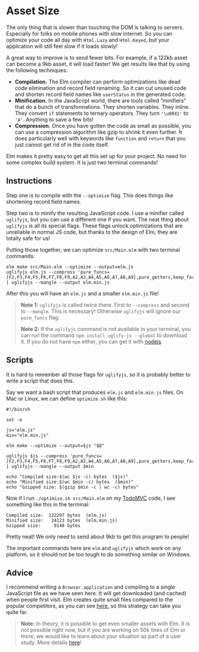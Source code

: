 # Asset Size

The only thing that is slower than touching the DOM is talking to servers. Especially for folks on mobile phones with slow internet. So you can optimize your code all day with `Html.Lazy` and `Html.Keyed`, but your application will still feel slow if it loads slowly!

A great way to improve is to send fewer bits. For example, if a 122kb asset can become a 9kb asset, it will load faster! We get results like that by using the following techniques:

*   **Compilation.** The Elm compiler can perform optimizations like dead code elimination and record field renaming. So it can cut unused code and shorten record field names like `userStatus` in the generated code.
*   **Minification.** In the JavaScript world, there are tools called “minifiers” that do a bunch of transformations. They shorten variables. They inline. They convert `if` statements to ternary operators. They turn `'\u0041'` to `'A'`. Anything to save a few bits!
*   **Compression.** Once you have gotten the code as small as possible, you can use a compression algorithm like gzip to shrink it even further. It does particularly well with keywords like `function` and `return` that you just cannot get rid of in the code itself.

Elm makes it pretty easy to get all this set up for your project. No need for some complex build system. It is just two terminal commands!

## Instructions

Step one is to compile with the `--optimize` flag. This does things like shortening record field names.

Step two is to minify the resulting JavaScript code. I use a minifier called `uglifyjs`, but you can use a different one if you want. The neat thing about `uglifyjs` is all its special flags. These flags unlock optimizations that are unreliable in normal JS code, but thanks to the design of Elm, they are totally safe for us!

Putting those together, we can optimize `src/Main.elm` with two terminal commands:

```shell
elm make src/Main.elm --optimize --output=elm.js
uglifyjs elm.js --compress 'pure_funcs=[F2,F3,F4,F5,F6,F7,F8,F9,A2,A3,A4,A5,A6,A7,A8,A9],pure_getters,keep_fargs=false,unsafe_comps,unsafe' | uglifyjs --mangle --output elm.min.js

```

After this you will have an `elm.js` and a smaller `elm.min.js` file!

> **Note 1:** `uglifyjs` is called twice there. First to `--compress` and second to `--mangle`. This is necessary! Otherwise `uglifyjs` will ignore our `pure_funcs` flag.
>
> **Note 2:** If the `uglifyjs` command is not available in your terminal, you can run the command `npm install uglify-js --global` to download it. If you do not have `npm` either, you can get it with [nodejs](https://nodejs.org/).

## Scripts

It is hard to remember all those flags for `uglifyjs`, so it is probably better to write a script that does this.

Say we want a bash script that produces `elm.js` and `elm.min.js` files. On Mac or Linux, we can define `optimize.sh` like this:

```shell
#!/bin/sh

set -e

js="elm.js"
min="elm.min.js"

elm make --optimize --output=$js "$@"

uglifyjs $js --compress 'pure_funcs=[F2,F3,F4,F5,F6,F7,F8,F9,A2,A3,A4,A5,A6,A7,A8,A9],pure_getters,keep_fargs=false,unsafe_comps,unsafe' | uglifyjs --mangle --output $min

echo "Compiled size:$(wc $js -c) bytes  ($js)"
echo "Minified size:$(wc $min -c) bytes  ($min)"
echo "Gzipped size: $(gzip $min -c | wc -c) bytes"

```

Now if I run `./optimize.sh src/Main.elm` on my [TodoMVC](https://github.com/evancz/elm-todomvc) code, I see something like this in the terminal:

```shell
Compiled size:  122297 bytes  (elm.js)
Minified size:   24123 bytes  (elm.min.js)
Gzipped size:     9148 bytes

```

Pretty neat! We only need to send about 9kb to get this program to people!

The important commands here are `elm` and `uglifyjs` which work on any platform, so it should not be too tough to do something similar on Windows.

## Advice

I recommend writing a `Browser.application` and compiling to a single JavaScript file as we have seen here. It will get downloaded (and cached) when people first visit. Elm creates quite small files compared to the popular competitors, as you can see [here](https://elm-lang.org/blog/small-assets-without-the-headache), so this strategy can take you quite far.

> **Note:** In theory, it is possible to get even smaller assets with Elm. It is not possible right now, but if you are working on 50k lines of Elm or more, we would like to learn about your situation as part of a user study. More details [here](https://gist.github.com/evancz/fc6ff4995395a1643155593a182e2de7)!